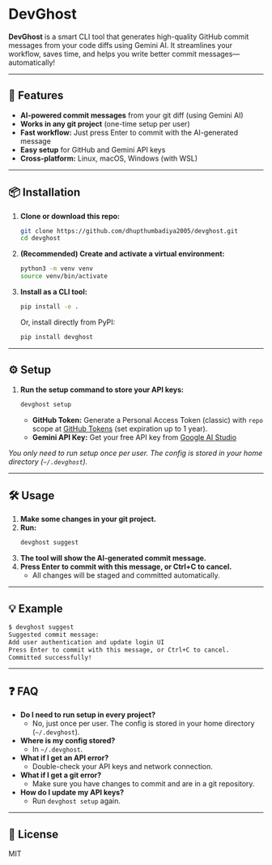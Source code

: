 # DevGhost

**DevGhost** is a smart CLI tool that generates high-quality GitHub commit messages from your code diffs using Gemini AI. It streamlines your workflow, saves time, and helps you write better commit messages—automatically!

---

## 🚀 Features
- **AI-powered commit messages** from your git diff (using Gemini AI)
- **Works in any git project** (one-time setup per user)
- **Fast workflow:** Just press Enter to commit with the AI-generated message
- **Easy setup** for GitHub and Gemini API keys
- **Cross-platform:** Linux, macOS, Windows (with WSL)

---

## 📦 Installation

1. **Clone or download this repo:**
   ```sh
   git clone https://github.com/dhupthumbadiya2005/devghost.git
   cd devghost
   ```
2. **(Recommended) Create and activate a virtual environment:**
   ```sh
   python3 -m venv venv
   source venv/bin/activate
   ```
3. **Install as a CLI tool:**
   ```sh
   pip install -e .
   ```
   Or, install directly from PyPI:
   ```sh
   pip install devghost
   ```

---

## ⚙️ Setup

1. **Run the setup command to store your API keys:**
   ```sh
   devghost setup
   ```
   - **GitHub Token:** Generate a Personal Access Token (classic) with `repo` scope at [GitHub Tokens](https://github.com/settings/tokens) (set expiration up to 1 year).
   - **Gemini API Key:** Get your free API key from [Google AI Studio](https://aistudio.google.com/app/apikey)

*You only need to run setup once per user. The config is stored in your home directory (`~/.devghost`).*

---

## 🛠️ Usage

1. **Make some changes in your git project.**
2. **Run:**
   ```sh
   devghost suggest
   ```
3. **The tool will show the AI-generated commit message.**
4. **Press Enter to commit with this message, or Ctrl+C to cancel.**
   - All changes will be staged and committed automatically.

---

## 💡 Example

```sh
$ devghost suggest
Suggested commit message:
Add user authentication and update login UI
Press Enter to commit with this message, or Ctrl+C to cancel.
Committed successfully!
```

---

## ❓ FAQ

- **Do I need to run setup in every project?**
  - No, just once per user. The config is stored in your home directory (`~/.devghost`).
- **Where is my config stored?**
  - In `~/.devghost`.
- **What if I get an API error?**
  - Double-check your API keys and network connection.
- **What if I get a git error?**
  - Make sure you have changes to commit and are in a git repository.
- **How do I update my API keys?**
  - Run `devghost setup` again.

---

## 📄 License
MIT 